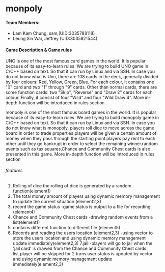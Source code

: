 # monpoly

#### Team Members:
- Lam Kam Chung, sam,(UID:3035788118)
- Leung Sin Wai, Jeffrey (UID:3035821544)

#### Game Description & Game rules
UNO is one of the most famous card games in the world. It is popular because of its easy-to-learn rules. We are trying to build UNO game in C/C++ based on text. So that it can run by Linux and via SSH. In case you do not know what is Uno, there are 108 cards in the deck, generally divided by four colours: Red, Yellow, Green, Blue. For each colour, it contains one "0" card and two "1" through "9" cards. Other than normal cards, there are some function cards: two "Skip", "Reverse" and "Draw 2" cards for each colour. Finally, it consist of four "Wild" and four "Wild Draw 4". More in-depth function will be introduced in rules section.


monpoly is one of the most famous board games in the world. It is popular because of its easy-to-learn rules. We are trying to build monopoly game in C/C++ based on text. So that it can run by Linux and via SSH. In case you do not know what is monopoly, players roll dice to move across the game board in order to trade properties.players will be given a certain amount of money when they pass through the starting point.players pay rent to each other until they go bankrupt in order to select the remaining winner.random events such as tax squares,Chance and Community Chest cards is also presented in this game. More in-depth function will be introduced in rules section


###### features
1. Rolling of dice
   the rolling of dice is generated by a random function(element1)
2. The total money amount of players
   using dynamic memory management to update the current situation.(element2,3)
3. record the game status
   -game status is output to a file for recording (element4)
4. Chance and Community Chest cards
   -drawing random events from a list(element1)
5. contains different function to different file (element5)
6. Records and reading the users location (element2,3)
   -using vector to store the users location and using dynamic memory management update immediately(element2,3)
7.jail
   -players will go to jail when the 'jail card' is drawed from the Chance and Community Chest cards list.player will be skipped for 2 turns.user status is updated by vector and
   using dynamic memory management update immediately(element2,3)
